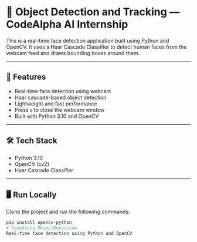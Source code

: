 # 🧠 Object Detection and Tracking — CodeAlpha AI Internship

This is a real-time face detection application built using Python and OpenCV. It uses a Haar Cascade Classifier to detect human faces from the webcam feed and draws bounding boxes around them.

---

## 📌 Features

- Real-time face detection using webcam
- Haar cascade-based object detection
- Lightweight and fast performance
- Press `q` to close the webcam window
- Built with Python 3.10 and OpenCV

---

## 🛠 Tech Stack

- Python 3.10
- OpenCV (cv2)
- Haar Cascade Classifier

---

## 🖥 Run Locally

Clone the project and run the following commands:

```bash
pip install opencv-python
# CodeAlpha_ObjectDetection
Real-time face detection using Python and OpenCV
